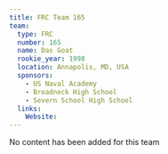 ```yaml
---
title: FRC Team 165
team:
  type: FRC
  number: 165
  name: Das Goat
  rookie_year: 1998
  location: Annapolis, MD, USA
  sponsors:
    - US Naval Academy
    - Broadneck High School
    - Severn School High School
  links:
    Website: 
---
```

No content has been added for this team